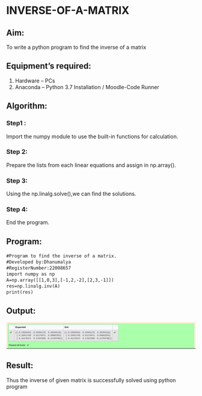 # INVERSE-OF-A-MATRIX
## Aim:
To write a python program to find the inverse of a matrix
## Equipment’s required:
1. 	Hardware – PCs
2. 	Anaconda – Python 3.7 Installation / Moodle-Code Runner
## Algorithm:
### Step1 : 
Import the numpy module to use the built-in functions for calculation.
### Step 2: 
Prepare the lists from each linear equations and assign in np.array().
### Step 3: 
Using the np.linalg.solve(),we can find the solutions.
### Step 4: 
End the program.
## Program:
```
#Program to find the inverse of a matrix.
#Developed by:Dhanumalya 
#RegisterNumber:22008657
import numpy as np
A=np.array([[1,0,3],[-1,2,-2],[2,3,-1]])
res=np.linalg.inv(A)
print(res)
```
## Output:
!["Output"](/inverse1.png)
## Result:
Thus the inverse of given matrix is successfully solved using python program

